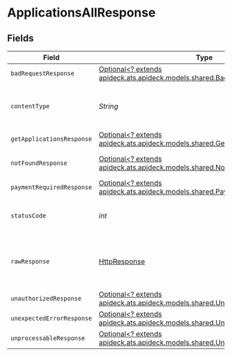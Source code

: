 # ApplicationsAllResponse


## Fields

| Field                                                                                                                           | Type                                                                                                                            | Required                                                                                                                        | Description                                                                                                                     |
| ------------------------------------------------------------------------------------------------------------------------------- | ------------------------------------------------------------------------------------------------------------------------------- | ------------------------------------------------------------------------------------------------------------------------------- | ------------------------------------------------------------------------------------------------------------------------------- |
| `badRequestResponse`                                                                                                            | [Optional<? extends apideck.ats.apideck.models.shared.BadRequestResponse>](../../models/shared/BadRequestResponse.md)           | :heavy_minus_sign:                                                                                                              | Bad Request                                                                                                                     |
| `contentType`                                                                                                                   | *String*                                                                                                                        | :heavy_check_mark:                                                                                                              | HTTP response content type for this operation                                                                                   |
| `getApplicationsResponse`                                                                                                       | [Optional<? extends apideck.ats.apideck.models.shared.GetApplicationsResponse>](../../models/shared/GetApplicationsResponse.md) | :heavy_minus_sign:                                                                                                              | Applications                                                                                                                    |
| `notFoundResponse`                                                                                                              | [Optional<? extends apideck.ats.apideck.models.shared.NotFoundResponse>](../../models/shared/NotFoundResponse.md)               | :heavy_minus_sign:                                                                                                              | The specified resource was not found                                                                                            |
| `paymentRequiredResponse`                                                                                                       | [Optional<? extends apideck.ats.apideck.models.shared.PaymentRequiredResponse>](../../models/shared/PaymentRequiredResponse.md) | :heavy_minus_sign:                                                                                                              | Payment Required                                                                                                                |
| `statusCode`                                                                                                                    | *int*                                                                                                                           | :heavy_check_mark:                                                                                                              | HTTP response status code for this operation                                                                                    |
| `rawResponse`                                                                                                                   | [HttpResponse<InputStream>](https://docs.oracle.com/en/java/javase/11/docs/api/java.net.http/java/net/http/HttpResponse.html)   | :heavy_check_mark:                                                                                                              | Raw HTTP response; suitable for custom response parsing                                                                         |
| `unauthorizedResponse`                                                                                                          | [Optional<? extends apideck.ats.apideck.models.shared.UnauthorizedResponse>](../../models/shared/UnauthorizedResponse.md)       | :heavy_minus_sign:                                                                                                              | Unauthorized                                                                                                                    |
| `unexpectedErrorResponse`                                                                                                       | [Optional<? extends apideck.ats.apideck.models.shared.UnexpectedErrorResponse>](../../models/shared/UnexpectedErrorResponse.md) | :heavy_minus_sign:                                                                                                              | Unexpected error                                                                                                                |
| `unprocessableResponse`                                                                                                         | [Optional<? extends apideck.ats.apideck.models.shared.UnprocessableResponse>](../../models/shared/UnprocessableResponse.md)     | :heavy_minus_sign:                                                                                                              | Unprocessable                                                                                                                   |
